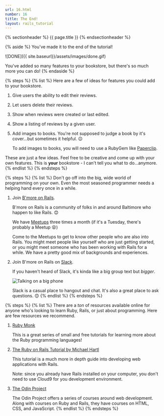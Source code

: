 ```yaml
---
url: 16.html
number: 16
title: The End!
layout: rails_tutorial
---
```

{% sectionheader %}
  {{ page.title }}
{% endsectionheader %}

{% aside %}
You've made it to the end of the tutorial!

![DONE]({{ site.baseurl}}/assets/images/done.gif)

You've added so many features to your bookstore, but there's so much more you can do!
{% endaside %}

{% steps %}
{% list %}
Here are a few of ideas for features you could add to your bookstore.

  1.  Give users the ability to edit their reviews.

  1.  Let users delete their reviews.

  1.  Show when reviews were created or last edited.

  1.  Show a listing of reviews by a given user.

  1.  Add images to books. You're not supposed to judge a book by it's cover...but sometimes it helpful. 😉

      To add images to books, you will need to use a RubyGem like [Paperclip](https://github.com/thoughtbot/paperclip).

These are just a few ideas. Feel free to be creative and come up with your own features. This is **your** bookstore - I can't tell you what to do...anymore.
{% endlist %}
{% endsteps %}

{% steps %}
{% list %}
  Don't go off into the big, wide world of programming on your own. Even the most seasoned programmer needs a helping hand every once in a  while.

  1.  Join [B'more on Rails](http://bmoreonrails.org/).

      B'more on Rails is a community of folks in and around Baltimore who happen to like Rails. 😊

      We have [Meetups](https://www.meetup.com/bmore-on-rails/) three times a month (if it's a Tuesday, there's probably a Meetup 😝)

      Come to the Meetups to get to know other people who are also into Rails. You might meet people like yourself who are just getting started, or you might meet someone who has been working with Rails for a while. We have a pretty good mix of backgrounds and experiences.

  1.  Join B'more on Rails on [Slack](http://bmoreonrails.org/#slack-invite).

      If you haven't heard of Slack, it's kinda like a big group text but *bigger*.

      ![Talking on a big phone]({{site.baseurl}}/assets/images/big_phone.gif)

      Slack is a casual place to hangout and chat. It's also a great place to ask questions. 😊
{% endlist %}
{% endsteps %}

{% steps %}
{% list %}
  There are a *ton* of resources available online for anyone who's looking to learn Ruby, Rails, or just about programming. Here are few resources we recommend.

  1.  [Ruby Monk](https://rubymonk.com/)

      This is a great series of small and free tutorials for learning more about the Ruby programming languages!

  1.  [The Ruby on Rails Tutorial by Michael Hartl](https://www.railstutorial.org/)

      This tutorial is a much more in depth guide into developing web applications with Rails.

      Note: since you already have Rails installed on your computer, you don't need to use Cloud9 for you development environment.

  1.  [The Odin Project](http://www.theodinproject.com/)

      The Odin Project offers a series of courses around web development. Along with courses on Ruby and Rails, they have courses on HTML, CSS, and JavaScript.
{% endlist %}
{% endsteps %}
